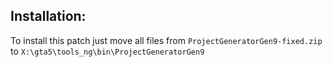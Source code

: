 ## Installation:
To install this patch just move all files from `ProjectGeneratorGen9-fixed.zip` to `X:\gta5\tools_ng\bin\ProjectGeneratorGen9`
